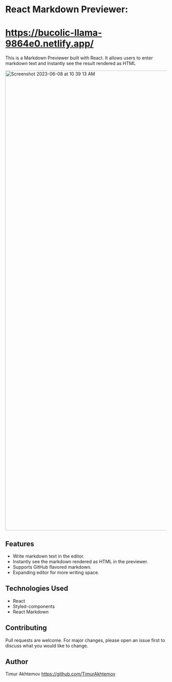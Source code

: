 # React Markdown Previewer: 
# https://bucolic-llama-9864e0.netlify.app/

This is a Markdown Previewer built with React. It allows users to enter markdown text and instantly see the result rendered as HTML

<img width="1437" alt="Screenshot 2023-06-08 at 10 39 13 AM" src="https://github.com/TimurAkhtemov/myportfolio/assets/98252911/2b8b6783-92df-4e11-9464-c32a97949915">


## Features

- Write markdown text in the editor.
- Instantly see the markdown rendered as HTML in the previewer.
- Supports GitHub flavored markdown.
- Expanding editor for more writing space.

## Technologies Used

- React
- Styled-components
- React Markdown

## Contributing

Pull requests are welcome. For major changes, please open an issue first to discuss what you would like to change.

## Author

Timur Akhtemov https://github.com/TimurAkhtemov
